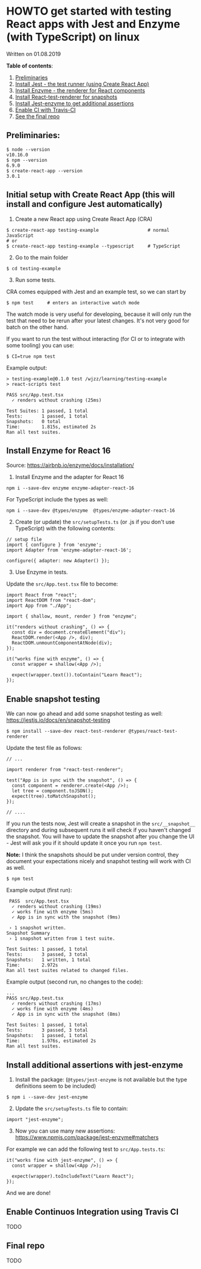 # HOWTO get started with testing React apps with Jest and Enzyme (with TypeScript) on linux

Written on 01.08.2019

__Table of contents__:

1. [Preliminaries](https://github.com/wjzz/dev-notes/blob/master/jest-enzyme-starter.md#preliminaries)
2. [Install Jest - the test runner (using Create React App)](https://github.com/wjzz/dev-notes/blob/master/jest-enzyme-starter.md#initial-setup-with-create-react-app-this-will-install-and-configure-jest-automatically)
3. [Install Enzyme - the renderer for React components](https://github.com/wjzz/dev-notes/blob/master/jest-enzyme-starter.md#install-enzyme-for-react-16)
4. [Install React-test-renderer for snapshots](https://github.com/wjzz/dev-notes/blob/master/jest-enzyme-starter.md#enable-snapshot-testing)
5. [Install Jest-enzyme to get additional assertions](https://github.com/wjzz/dev-notes/blob/master/jest-enzyme-starter.md#install-additional-assertions-with-jest-enzyme)
6. [Enable CI with Travis-CI](https://github.com/wjzz/dev-notes/blob/master/jest-enzyme-starter.md#enable-continuos-integration-using-travis-ci)
7. [See the final repo](https://github.com/wjzz/dev-notes/blob/master/jest-enzyme-starter.md#final-repo)

## Preliminaries:

```
$ node --version
v10.16.0
$ npm --version
6.9.0
$ create-react-app --version
3.0.1
```

## Initial setup with Create React App (this will install and configure Jest automatically)

1. Create a new React app using Create React App (CRA)

```
$ create-react-app testing-example                  # normal JavaScript
# or 
$ create-react-app testing-example --typescript     # TypeScript
```

2. Go to the main folder

```
$ cd testing-example
```

3. Run some tests.

CRA comes equipped with Jest and an example test, so we can start by

```
$ npm test     # enters an interactive watch mode
```

The watch mode is very useful for developing, because it will only run the test that need to be rerun after your latest changes. It's not very good for batch on the other hand.

If you want to run the test without interacting (for CI or to integrate with some tooling) you can use:
```
$ CI=true npm test
```

Example output:

```
> testing-example@0.1.0 test /wjzz/learning/testing-example
> react-scripts test

PASS src/App.test.tsx
  ✓ renders without crashing (25ms)

Test Suites: 1 passed, 1 total
Tests:       1 passed, 1 total
Snapshots:   0 total
Time:        1.815s, estimated 2s
Ran all test suites.
```

## Install Enzyme for React 16

Source: 
https://airbnb.io/enzyme/docs/installation/

1. Install Enzyme and the adapter for React 16

```
npm i --save-dev enzyme enzyme-adapter-react-16
```

For TypeScript include the types as well:

```
npm i --save-dev @types/enzyme  @types/enzyme-adapter-react-16
```

2. Create (or update) the `src/setupTests.ts` (or .js if you don't use TypeScript) with the following contents:

```
// setup file
import { configure } from 'enzyme';
import Adapter from 'enzyme-adapter-react-16';

configure({ adapter: new Adapter() });
```

3. Use Enzyme in tests.

Update the `src/App.test.tsx` file to become:

```
import React from "react";
import ReactDOM from "react-dom";
import App from "./App";

import { shallow, mount, render } from "enzyme";

it("renders without crashing", () => {
  const div = document.createElement("div");
  ReactDOM.render(<App />, div);
  ReactDOM.unmountComponentAtNode(div);
});

it("works fine with enzyme", () => {
  const wrapper = shallow(<App />);

  expect(wrapper.text()).toContain("Learn React");
});
```

## Enable snapshot testing

We can now go ahead and add some snapshot testing as well:
https://jestjs.io/docs/en/snapshot-testing

```
$ npm install --save-dev react-test-renderer @types/react-test-renderer
```

Update the test file as follows:

```
// ...

import renderer from "react-test-renderer";

test("App is in sync with the snapshot", () => {
  const component = renderer.create(<App />);
  let tree = component.toJSON();
  expect(tree).toMatchSnapshot();
});

// ....

```

If you run the tests now, Jest will create a snapshot in the `src/__snapshot__` directory and during subsequent runs it will check if you haven't changed the snapshot. You will have to update the snapshot after you change the UI - Jest will ask you if it should update it once you run `npm test`. 

__Note:__ I think the snapshots should be put under version control, they document your expectations nicely and snapshot testing will work with CI as well.

```
$ npm test
```

Example output (first run):

```
 PASS  src/App.test.tsx
  ✓ renders without crashing (19ms)
  ✓ works fine with enzyme (5ms)
  ✓ App is in sync with the snapshot (9ms)

 › 1 snapshot written.
Snapshot Summary
 › 1 snapshot written from 1 test suite.

Test Suites: 1 passed, 1 total
Tests:       3 passed, 3 total
Snapshots:   1 written, 1 total
Time:        2.972s
Ran all test suites related to changed files.
```

Example output (second run, no changes to the code):
```
...
PASS src/App.test.tsx
  ✓ renders without crashing (17ms)
  ✓ works fine with enzyme (4ms)
  ✓ App is in sync with the snapshot (8ms)
  
Test Suites: 1 passed, 1 total
Tests:       3 passed, 3 total
Snapshots:   1 passed, 1 total
Time:        1.976s, estimated 2s
Ran all test suites.
```

## Install additional assertions with jest-enzyme

1. Install the package: (`@types/jest-enzyme` is not available but the type definitions seem to be included)

```
$ npm i --save-dev jest-enzyme
```

2. Update the `src/setupTests.ts` file to contain:

```
import "jest-enzyme";
```

3. Now you can use many new assertions:
https://www.npmjs.com/package/jest-enzyme#matchers

For example we can add the following test to `src/App.tests.ts`:

```
it("works fine with jest-enzyme", () => {
  const wrapper = shallow(<App />);

  expect(wrapper).toIncludeText("Learn React");
});
```

And we are done!

## Enable Continuos Integration using Travis CI

TODO

## Final repo

TODO
